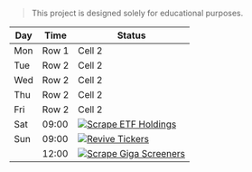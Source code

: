 > This project is designed solely for educational purposes.

| Day | Time | Status |
|-----|------|--------|
| Mon | Row 1 | Cell 2 |
| Tue | Row 2 | Cell 2 |
| Wed | Row 2 | Cell 2 |
| Thu | Row 2 | Cell 2 |
| Fri | Row 2 | Cell 2 |
| Sat | 09:00 | [![Scrape ETF Holdings](https://github.com/mmiliukas/screeners/actions/workflows/etf.yml/badge.svg)](https://github.com/mmiliukas/screeners/actions/workflows/etf.yml) |
| Sun | 09:00 | [![Revive Tickers](https://github.com/mmiliukas/screeners/actions/workflows/revive.yml/badge.svg)](https://github.com/mmiliukas/screeners/actions/workflows/revive.yml) |
|     | 12:00 | [![Scrape Giga Screeners](https://github.com/mmiliukas/screeners/actions/workflows/giga.yml/badge.svg)](https://github.com/mmiliukas/screeners/actions/workflows/giga.yml) |

